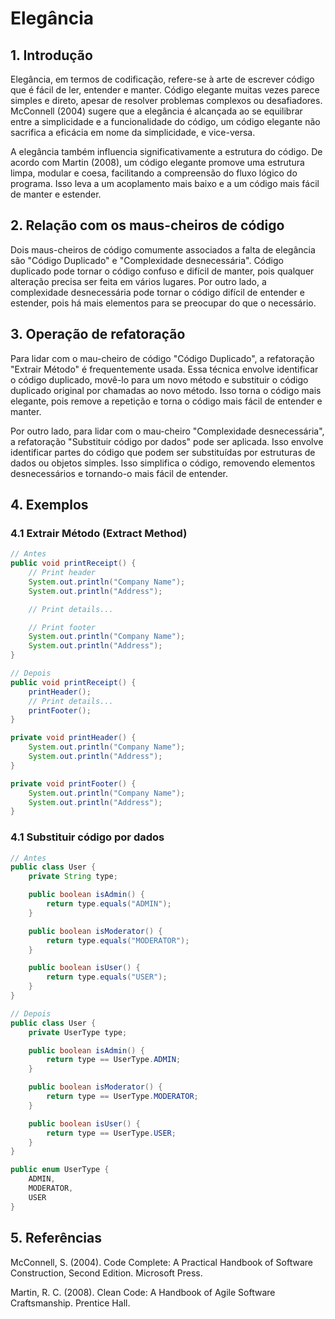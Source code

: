 # Elegância

## 1. Introdução

Elegância, em termos de codificação, refere-se à arte de escrever código que é fácil de ler, entender e manter. Código elegante muitas vezes parece simples e direto, apesar de resolver problemas complexos ou desafiadores. McConnell (2004) sugere que a elegância é alcançada ao se equilibrar entre a simplicidade e a funcionalidade do código, um código elegante não sacrifica a eficácia em nome da simplicidade, e vice-versa.

A elegância também influencia significativamente a estrutura do código. De acordo com Martin (2008), um código elegante promove uma estrutura limpa, modular e coesa, facilitando a compreensão do fluxo lógico do programa. Isso leva a um acoplamento mais baixo e a um código mais fácil de manter e estender.

## 2. Relação com os maus-cheiros de código

Dois maus-cheiros de código comumente associados a falta de elegância são "Código Duplicado" e "Complexidade desnecessária". Código duplicado pode tornar o código confuso e difícil de manter, pois qualquer alteração precisa ser feita em vários lugares. Por outro lado, a complexidade desnecessária pode tornar o código difícil de entender e estender, pois há mais elementos para se preocupar do que o necessário.

## 3. Operação de refatoração

Para lidar com o mau-cheiro de código "Código Duplicado", a refatoração "Extrair Método" é frequentemente usada. Essa técnica envolve identificar o código duplicado, movê-lo para um novo método e substituir o código duplicado original por chamadas ao novo método. Isso torna o código mais elegante, pois remove a repetição e torna o código mais fácil de entender e manter.

Por outro lado, para lidar com o mau-cheiro "Complexidade desnecessária", a refatoração "Substituir código por dados" pode ser aplicada. Isso envolve identificar partes do código que podem ser substituídas por estruturas de dados ou objetos simples. Isso simplifica o código, removendo elementos desnecessários e tornando-o mais fácil de entender.

## 4. Exemplos

### 4.1 Extrair Método (Extract Method)

```java
// Antes
public void printReceipt() {
    // Print header
    System.out.println("Company Name");
    System.out.println("Address");

    // Print details...

    // Print footer
    System.out.println("Company Name");
    System.out.println("Address");
}

// Depois
public void printReceipt() {
    printHeader();
    // Print details...
    printFooter();
}

private void printHeader() {
    System.out.println("Company Name");
    System.out.println("Address");
}

private void printFooter() {
    System.out.println("Company Name");
    System.out.println("Address");
}
```

### 4.1 Substituir código por dados

```java
// Antes
public class User {
    private String type;

    public boolean isAdmin() {
        return type.equals("ADMIN");
    }

    public boolean isModerator() {
        return type.equals("MODERATOR");
    }

    public boolean isUser() {
        return type.equals("USER");
    }
}

// Depois
public class User {
    private UserType type;

    public boolean isAdmin() {
        return type == UserType.ADMIN;
    }

    public boolean isModerator() {
        return type == UserType.MODERATOR;
    }

    public boolean isUser() {
        return type == UserType.USER;
    }
}

public enum UserType {
    ADMIN,
    MODERATOR,
    USER
}
```

## 5. Referências

McConnell, S. (2004). Code Complete: A Practical Handbook of Software Construction, Second Edition. Microsoft Press.

Martin, R. C. (2008). Clean Code: A Handbook of Agile Software Craftsmanship. Prentice Hall.
